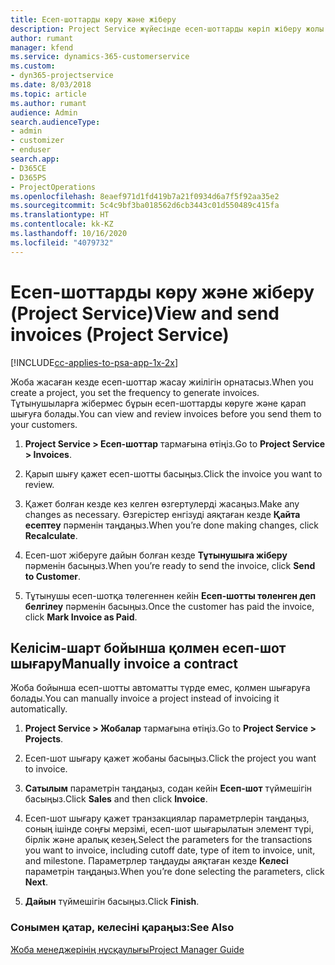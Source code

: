 ```yaml
---
title: Есеп-шоттарды көру және жіберу
description: Project Service жүйесінде есеп-шоттарды көріп жіберу жолы
author: rumant
manager: kfend
ms.service: dynamics-365-customerservice
ms.custom:
- dyn365-projectservice
ms.date: 8/03/2018
ms.topic: article
ms.author: rumant
audience: Admin
search.audienceType:
- admin
- customizer
- enduser
search.app:
- D365CE
- D365PS
- ProjectOperations
ms.openlocfilehash: 8eaef971d1fd419b7a21f0934d6a7f5f92aa35e2
ms.sourcegitcommit: 5c4c9bf3ba018562d6cb3443c01d550489c415fa
ms.translationtype: HT
ms.contentlocale: kk-KZ
ms.lasthandoff: 10/16/2020
ms.locfileid: "4079732"
---
```

# <a name="view-and-send-invoices-project-service"></a><span data-ttu-id="81439-103">Есеп-шоттарды көру және жіберу (Project Service)</span><span class="sxs-lookup"><span data-stu-id="81439-103">View and send invoices (Project Service)</span></span>

[!INCLUDE[cc-applies-to-psa-app-1x-2x](../includes/cc-applies-to-psa-app-1x-2x.md)]

<span data-ttu-id="81439-104">Жоба жасаған кезде есеп-шоттар жасау жиілігін орнатасыз.</span><span class="sxs-lookup"><span data-stu-id="81439-104">When you create a project, you set the frequency to generate invoices.</span></span> <span data-ttu-id="81439-105">Тұтынушыларға жібермес бұрын есеп-шоттарды көруге және қарап шығуға болады.</span><span class="sxs-lookup"><span data-stu-id="81439-105">You can view and review invoices before you send them to your customers.</span></span>  
  
1.  <span data-ttu-id="81439-106">**Project Service > Есеп-шоттар** тармағына өтіңіз.</span><span class="sxs-lookup"><span data-stu-id="81439-106">Go to **Project Service > Invoices**.</span></span>  
  
2.  <span data-ttu-id="81439-107">Қарып шығу қажет есеп-шотты басыңыз.</span><span class="sxs-lookup"><span data-stu-id="81439-107">Click the invoice you want to review.</span></span>  
  
3.  <span data-ttu-id="81439-108">Қажет болған кезде кез келген өзгертулерді жасаңыз.</span><span class="sxs-lookup"><span data-stu-id="81439-108">Make any changes as necessary.</span></span> <span data-ttu-id="81439-109">Өзгерістер енгізуді аяқтаған кезде **Қайта есептеу** пәрменін таңдаңыз.</span><span class="sxs-lookup"><span data-stu-id="81439-109">When you’re done making changes, click **Recalculate**.</span></span>  
  
4.  <span data-ttu-id="81439-110">Есеп-шот жіберуге дайын болған кезде **Тұтынушыға жіберу** пәрменін басыңыз.</span><span class="sxs-lookup"><span data-stu-id="81439-110">When you’re ready to send the invoice, click **Send to Customer**.</span></span>  
  
5.  <span data-ttu-id="81439-111">Тұтынушы есеп-шотқа төлегеннен кейін **Есеп-шотты төленген деп белгілеу** пәрменін басыңыз.</span><span class="sxs-lookup"><span data-stu-id="81439-111">Once the customer has paid the invoice, click **Mark Invoice as Paid**.</span></span>  
  
## <a name="manually-invoice-a-contract"></a><span data-ttu-id="81439-112">Келісім-шарт бойынша қолмен есеп-шот шығару</span><span class="sxs-lookup"><span data-stu-id="81439-112">Manually invoice a contract</span></span>  
 <span data-ttu-id="81439-113">Жоба бойынша есеп-шотты автоматты түрде емес, қолмен шығаруға болады.</span><span class="sxs-lookup"><span data-stu-id="81439-113">You can manually invoice a project instead of invoicing it automatically.</span></span>  
  
1.  <span data-ttu-id="81439-114">**Project Service > Жобалар** тармағына өтіңіз.</span><span class="sxs-lookup"><span data-stu-id="81439-114">Go to **Project Service > Projects**.</span></span>  
  
2.  <span data-ttu-id="81439-115">Есеп-шот шығару қажет жобаны басыңыз.</span><span class="sxs-lookup"><span data-stu-id="81439-115">Click the project you want to invoice.</span></span>  
  
3.  <span data-ttu-id="81439-116">**Сатылым** параметрін таңдаңыз, содан кейін **Есеп-шот** түймешігін басыңыз.</span><span class="sxs-lookup"><span data-stu-id="81439-116">Click **Sales** and then click **Invoice**.</span></span>  
  
4.  <span data-ttu-id="81439-117">Есеп-шот шығару қажет транзакциялар параметрлерін таңдаңыз, соның ішінде соңғы мерзімі, есеп-шот шығарылатын элемент түрі, бірлік және аралық кезең.</span><span class="sxs-lookup"><span data-stu-id="81439-117">Select the parameters for the transactions you want to invoice, including cutoff date, type of item to invoice, unit, and milestone.</span></span> <span data-ttu-id="81439-118">Параметрлер таңдауды аяқтаған кезде **Келесі** параметрін таңдаңыз.</span><span class="sxs-lookup"><span data-stu-id="81439-118">When you’re done selecting the parameters, click **Next**.</span></span>  
  
5.  <span data-ttu-id="81439-119">**Дайын** түймешігін басыңыз.</span><span class="sxs-lookup"><span data-stu-id="81439-119">Click **Finish**.</span></span>  
  
### <a name="see-also"></a><span data-ttu-id="81439-120">Сонымен қатар, келесіні қараңыз:</span><span class="sxs-lookup"><span data-stu-id="81439-120">See Also</span></span>  
 [<span data-ttu-id="81439-121">Жоба менеджерінің нұсқаулығы</span><span class="sxs-lookup"><span data-stu-id="81439-121">Project Manager Guide</span></span>](../psa/project-manager-guide.md)
